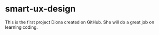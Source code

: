 # smart-ux-design
This is the first project Diona created on GitHub. She will do a great job on learning coding.
